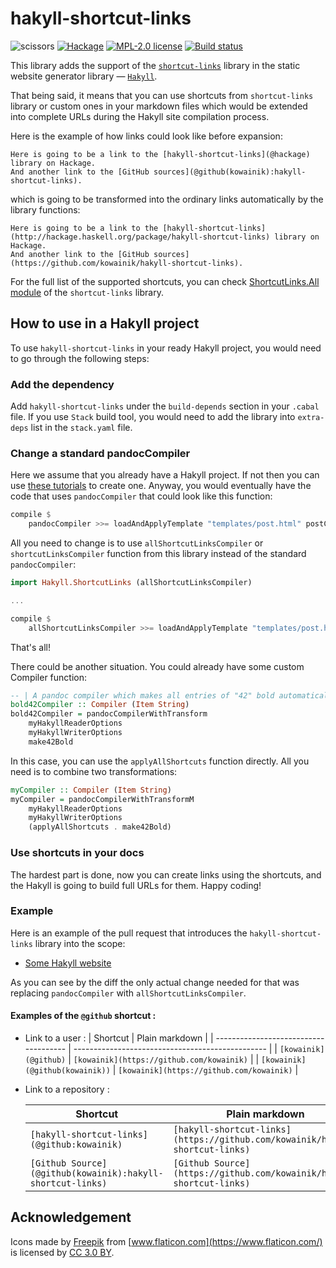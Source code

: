 # hakyll-shortcut-links

![scissors](https://user-images.githubusercontent.com/4276606/56942330-9bf93d80-6b4c-11e9-8286-3cb98eb0c94f.png)
[![Hackage](https://img.shields.io/hackage/v/hakyll-shortcut-links.svg?logo=haskell)](https://hackage.haskell.org/package/hakyll-shortcut-links)
[![MPL-2.0 license](https://img.shields.io/badge/license-MPL--2.0-blue.svg)](LICENSE)
[![Build status](https://img.shields.io/travis/kowainik/hakyll-shortcut-links.svg?logo=travis)](https://travis-ci.org/kowainik/hakyll-shortcut-links)

This library adds the support of the
[`shortcut-links`](https://hackage.haskell.org/package/shortcut-links) library
in the static website generator library —
[`Hakyll`](https://hackage.haskell.org/package/hakyll).

That being said, it means that you can use shortcuts from `shortcut-links`
library or custom ones in your markdown files which would be extended into
complete URLs during the Hakyll site compilation process.

Here is the example of how links could look like before expansion:

```
Here is going to be a link to the [hakyll-shortcut-links](@hackage) library on Hackage.
And another link to the [GitHub sources](@github(kowainik):hakyll-shortcut-links).
```

which is going to be transformed into the ordinary links automatically by the
library functions:

```
Here is going to be a link to the [hakyll-shortcut-links](http://hackage.haskell.org/package/hakyll-shortcut-links) library on Hackage.
And another link to the [GitHub sources](https://github.com/kowainik/hakyll-shortcut-links).
```

For the full list of the supported shortcuts, you can check
[ShortcutLinks.All module](https://hackage.haskell.org/package/shortcut-links/docs/ShortcutLinks-All.html)
of the `shortcut-links` library.

## How to use in a Hakyll project

To use `hakyll-shortcut-links` in your ready Hakyll project, you would need to
go through the following steps:

### Add the dependency

Add `hakyll-shortcut-links` under the `build-depends` section in your `.cabal`
file.
If you use `Stack` build tool, you would need to add the library into
`extra-deps` list in the `stack.yaml` file.

### Change a standard pandocCompiler

Here we assume that you already have a Hakyll project. If not then you can use
[these tutorials](https://jaspervdj.be/hakyll/tutorials.html) to create one.
Anyway, you would eventually have the code that uses `pandocCompiler` that could
look like this function:

```haskell
compile $
    pandocCompiler >>= loadAndApplyTemplate "templates/post.html" postCtx
```

All you need to change is to use `allShortcutLinksCompiler` or
`shortcutLinksCompiler` function from this library instead of the standard
`pandocCompiler`:

```haskell
import Hakyll.ShortcutLinks (allShortcutLinksCompiler)

...

compile $
    allShortcutLinksCompiler >>= loadAndApplyTemplate "templates/post.html" postCtx
```

That's all!

There could be another situation. You could already have some custom Compiler
function:

```haskell
-- | A pandoc compiler which makes all entries of "42" bold automatically.
bold42Compiler :: Compiler (Item String)
bold42Compiler = pandocCompilerWithTransform
    myHakyllReaderOptions
    myHakyllWriterOptions
    make42Bold
```

In this case, you can use the `applyAllShortcuts` function directly. All you
need is to combine two transformations:

```haskell
myCompiler :: Compiler (Item String)
myCompiler = pandocCompilerWithTransformM
    myHakyllReaderOptions
    myHakyllWriterOptions
    (applyAllShortcuts . make42Bold)
```

### Use shortcuts in your docs

The hardest part is done, now you can create links using the shortcuts, and the
Hakyll is going to build full URLs for them. Happy coding!

### Example

Here is an example of the pull request that introduces the
`hakyll-shortcut-links` library into the scope:

- [Some Hakyll website](https://github.com/vrom911/vrom911.github.io/pull/32)

As you can see by the diff the only actual change needed for that was replacing
`pandocCompiler` with `allShortcutLinksCompiler`.

#### Examples of the `@github` shortcut :

- Link to a user :
  | Shortcut | Plain markdown |
  | ------------------------------------- | ------------------------------------------------ |
  | `[kowainik](@github)` | `[kowainik](https://github.com/kowainik)` |
  | `[kowainik](@github(kowainik))` | `[kowainik](https://github.com/kowainik)` |

- Link to a repository :

  | Shortcut                                                   | Plain markdown                                                               |
  | ---------------------------------------------------------- | ---------------------------------------------------------------------------- |
  | `[hakyll-shortcut-links](@github:kowainik)`                | `[hakyll-shortcut-links](https://github.com/kowainik/hakyll-shortcut-links)` |
  | `[Github Source](@github(kowainik):hakyll-shortcut-links)` | `[Github Source](https://github.com/kowainik/hakyll-shortcut-links)`         |

## Acknowledgement

Icons made by [Freepik](http://www.freepik.com) from [www.flaticon.com](https://www.flaticon.com/) is licensed by [CC 3.0 BY](http://creativecommons.org/licenses/by/3.0/).
